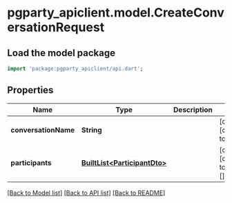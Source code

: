 # pgparty_apiclient.model.CreateConversationRequest

## Load the model package
```dart
import 'package:pgparty_apiclient/api.dart';
```

## Properties
Name | Type | Description | Notes
------------ | ------------- | ------------- | -------------
**conversationName** | **String** |  | [optional] [default to null]
**participants** | [**BuiltList&lt;ParticipantDto&gt;**](ParticipantDto.md) |  | [optional] [default to const []]

[[Back to Model list]](../README.md#documentation-for-models) [[Back to API list]](../README.md#documentation-for-api-endpoints) [[Back to README]](../README.md)


